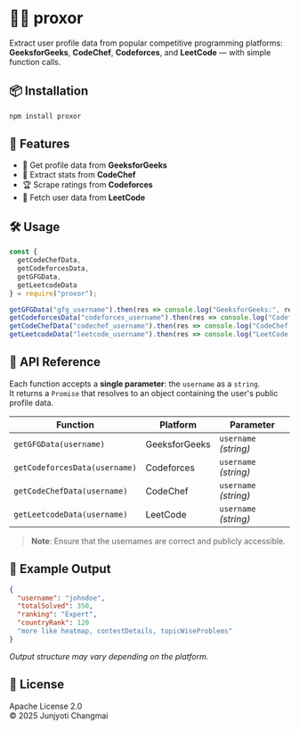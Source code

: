 # 👨‍💻 proxor

Extract user profile data from popular competitive programming platforms:  
**GeeksforGeeks**, **CodeChef**, **Codeforces**, and **LeetCode** — with simple function calls.

## 📦 Installation

```bash
npm install proxor
```

## 🚀 Features

- 📘 Get profile data from **GeeksforGeeks**
- 🍛 Extract stats from **CodeChef**
- 🏆 Scrape ratings from **Codeforces**
- 🧠 Fetch user data from **LeetCode**

## 🛠️ Usage

```javascript
const {
  getCodeChefData,
  getCodeforcesData,
  getGFGData,
  getLeetcodeData
} = require("proxor");

getGFGData("gfg_username").then(res => console.log("GeeksforGeeks:", res));
getCodeforcesData("codeforces_username").then(res => console.log("Codeforces:", res));
getCodeChefData("codechef_username").then(res => console.log("CodeChef:", res));
getLeetcodeData("leetcode_username").then(res => console.log("LeetCode:", res));
```

## 📘 API Reference

Each function accepts a **single parameter**: the `username` as a `string`.  
It returns a `Promise` that resolves to an object containing the user's public profile data.

| Function                  | Platform       | Parameter           |
|---------------------------|----------------|---------------------|
| `getGFGData(username)`        | GeeksforGeeks   | `username` *(string)* |
| `getCodeforcesData(username)` | Codeforces      | `username` *(string)* |
| `getCodeChefData(username)`   | CodeChef        | `username` *(string)* |
| `getLeetcodeData(username)`   | LeetCode        | `username` *(string)* |

> **Note**: Ensure that the usernames are correct and publicly accessible.

## 📌 Example Output

```json
{
  "username": "johndoe",
  "totalSolved": 350,
  "ranking": "Expert",
  "countryRank": 120
  "more like heatmap, contestDetails, topicWiseProblems"
}
```

*Output structure may vary depending on the platform.*

## 🧾 License

Apache License 2.0  
© 2025 Junjyoti Changmai

